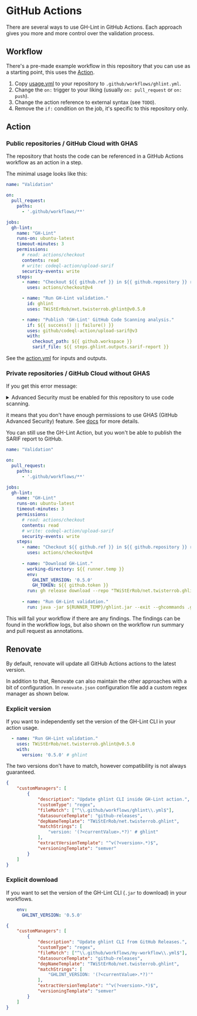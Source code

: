 # GitHub Actions

There are several ways to use GH-Lint in GitHub Actions.
Each approach gives you more and more control over the validation process.

## Workflow

There's a pre-made example workflow in this repository that you can use as a starting point, this uses
the [Action](#public-repositories--github-cloud-with-ghas).

1. Copy [usage.yml][usage.yml] to your repository to `.github/workflows/ghlint.yml`.
2. Change the `on:` trigger to your liking (usually `on: pull_request` or `on: push`).
3. Change the action reference to external syntax (see `TODO`).
4. Remove the `if:` condition on the job, it's specific to this repository only.

[usage.yml]: https://github.com/TWiStErRob/net.twisterrob.ghlint/blob/main/.github/workflows/usage.yml

## Action

### Public repositories / GitHub Cloud with GHAS

The repository that hosts the code can be referenced in a GitHub Actions workflow as an action in a step.

The minimal usage looks like this:

```yaml
name: "Validation"

on:
  pull_request:
    paths:
      - '.github/workflows/**'

jobs:
  gh-lint:
    name: "GH-Lint"
    runs-on: ubuntu-latest
    timeout-minutes: 3
    permissions:
      # read: actions/checkout
      contents: read
      # write: codeql-action/upload-sarif
      security-events: write
    steps:
      - name: "Checkout ${{ github.ref }} in ${{ github.repository }} repository."
        uses: actions/checkout@v4

      - name: "Run GH-Lint validation."
        id: ghlint
        uses: TWiStErRob/net.twisterrob.ghlint@v0.5.0

      - name: "Publish 'GH-Lint' GitHub Code Scanning analysis."
        if: ${{ success() || failure() }}
        uses: github/codeql-action/upload-sarif@v3
        with:
          checkout_path: ${{ github.workspace }}
          sarif_file: ${{ steps.ghlint.outputs.sarif-report }}
```

See the [action.yml][action.yml] for inputs and outputs.

[action.yml]: https://github.com/TWiStErRob/net.twisterrob.ghlint/blob/main/action.yml

### Private repositories / GitHub Cloud without GHAS

If you get this error message:
<details><summary>Advanced Security must be enabled for this repository to use code scanning.</summary>

```
Run github/codeql-action/upload-sarif@v3
  with:
    ...

RequestError [HttpError]: Advanced Security must be enabled for this repository to use code scanning.
{
    status: 403,
    response: {
        url: 'https://api.github.com/repos/<org>/<repo>/code-scanning/analysis/status',
        status: 403,
        data: {
            message: 'Advanced Security must be enabled for this repository to use code scanning.
```

</details>

it means that you don't have enough permissions to use GHAS (GitHub Advanced Security) feature.
See [docs](https://docs.github.com/en/code-security/code-scanning/troubleshooting-code-scanning/advanced-security-must-be-enabled)
for more details.

You can still use the GH-Lint Action, but you won't be able to publish the SARIF report to GitHub.

```yaml
name: "Validation"

on:
  pull_request:
    paths:
      - '.github/workflows/**'

jobs:
  gh-lint:
    name: "GH-Lint"
    runs-on: ubuntu-latest
    timeout-minutes: 3
    permissions:
      # read: actions/checkout
      contents: read
      # write: codeql-action/upload-sarif
      security-events: write
    steps:
      - name: "Checkout ${{ github.ref }} in ${{ github.repository }} repository."
        uses: actions/checkout@v4
    
      - name: "Download GH-Lint."
        working-directory: ${{ runner.temp }}
        env:
          GHLINT_VERSION: '0.5.0'
          GH_TOKEN: ${{ github.token }}
        run: gh release download --repo "TWiStErRob/net.twisterrob.ghlint" "v${GHLINT_VERSION}" --pattern "ghlint.jar"
    
      - name: "Run GH-Lint validation."
        run: java -jar ${RUNNER_TEMP}/ghlint.jar --exit --ghcommands .github/workflows/*.yml
```

This will fail your workflow if there are any findings.
The findings can be found in the workflow logs,
but also shown on the workflow run summary and pull request as annotations.

## Renovate

By default, renovate will update all GitHub Actions actions to the latest version.

In addition to that, Renovate can also maintain the other approaches with a bit of configuration.
In `renovate.json` configuration file add a custom regex manager as shown below.

### Explicit version

If you want to independently set the version of the GH-Lint CLI in your action usage.

```yaml
  - name: "Run GH-Lint validation."
    uses: TWiStErRob/net.twisterrob.ghlint@v0.5.0
    with:
      version: '0.5.0' # ghlint
```

The two versions don't have to match, however compatibility is not always guaranteed.

```json
{
	"customManagers": [
		{
			"description": "Update ghlint CLI inside GH-Lint action.",
			"customType": "regex",
			"fileMatch": ["^\\.github/workflows/ghlint\\.yml$"],
			"datasourceTemplate": "github-releases",
			"depNameTemplate": "TWiStErRob/net.twisterrob.ghlint",
			"matchStrings": [
				"version: '(?<currentValue>.*?)' # ghlint"
			],
			"extractVersionTemplate": "^v(?<version>.*)$",
			"versioningTemplate": "semver"
		}
	]
}
```

### Explicit download

If you want to set the version of the GH-Lint CLI (`.jar` to download) in your workflows.

```yaml
    env:
      GHLINT_VERSION: '0.5.0'
```

```json
{
	"customManagers": [
		{
			"description": "Update ghlint CLI from GitHub Releases.",
			"customType": "regex",
			"fileMatch": ["^\\.github/workflows/my-workflow\\.yml$"],
			"datasourceTemplate": "github-releases",
			"depNameTemplate": "TWiStErRob/net.twisterrob.ghlint",
			"matchStrings": [
				"GHLINT_VERSION: '(?<currentValue>.*?)'"
			],
			"extractVersionTemplate": "^v(?<version>.*)$",
			"versioningTemplate": "semver"
		}
	]
}
```

